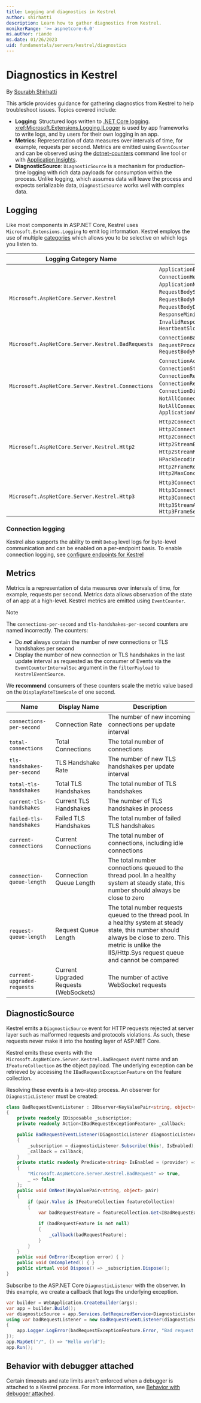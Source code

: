 ```yaml
---
title: Logging and diagnostics in Kestrel
author: shirhatti
description: Learn how to gather diagnostics from Kestrel.
monikerRange: '>= aspnetcore-6.0'
ms.author: riande
ms.date: 01/26/2023
uid: fundamentals/servers/kestrel/diagnostics
---
```


# Diagnostics in Kestrel

By [Sourabh Shirhatti](https://twitter.com/sshirhatti)

This article provides guidance for gathering diagnostics from Kestrel to help troubleshoot issues. Topics covered include:

* **Logging**: Structured logs written to [.NET Core logging](xref:fundamentals/logging/index). <xref:Microsoft.Extensions.Logging.ILogger> is used by app frameworks to write logs, and by users for their own logging in an app.
* **Metrics**: Representation of data measures over intervals of time, for example, requests per second. Metrics are emitted using `EventCounter` and can be observed using the [dotnet-counters](/dotnet/core/diagnostics/dotnet-counters) command line tool or with [Application Insights](/azure/azure-monitor/app/eventcounters).
* **DiagnosticSource**: `DiagnosticSource` is a mechanism for production-time logging with rich data payloads for consumption within the process. Unlike logging, which assumes data will leave the process and expects serializable data, `DiagnosticSource` works well with complex data.

## Logging

Like most components in ASP.NET Core, Kestrel uses `Microsoft.Extensions.Logging` to emit log information. Kestrel employs the use of multiple [categories](xref:fundamentals/logging/index#log-category) which allows you to be selective on which logs you listen to.

| Logging Category Name | Logging Events |
|--|--|
| `Microsoft.AspNetCore.Server.Kestrel` |  `ApplicationError`, `ConnectionHeadResponseBodyWrite`, `ApplicationNeverCompleted`, `RequestBodyStart`, `RequestBodyDone`, `RequestBodyNotEntirelyRead`, `RequestBodyDrainTimedOut`, `ResponseMinimumDataRateNotSatisfied`, `InvalidResponseHeaderRemoved`, `HeartbeatSlow` |
| `Microsoft.AspNetCore.Server.Kestrel.BadRequests` | `ConnectionBadRequest`, `RequestProcessingError`, `RequestBodyMinimumDataRateNotSatisfied` |
| `Microsoft.AspNetCore.Server.Kestrel.Connections` | `ConnectionAccepted`, `ConnectionStart`, `ConnectionStop`, `ConnectionPause`, `ConnectionResume`, `ConnectionKeepAlive`, `ConnectionRejected`, `ConnectionDisconnect`, `NotAllConnectionsClosedGracefully`, `NotAllConnectionsAborted`, `ApplicationAbortedConnection` |
| `Microsoft.AspNetCore.Server.Kestrel.Http2` | `Http2ConnectionError`, `Http2ConnectionClosing`, `Http2ConnectionClosed`, `Http2StreamError`, `Http2StreamResetAbort`, `HPackDecodingError`, `HPackEncodingError`, `Http2FrameReceived`, `Http2FrameSending`, `Http2MaxConcurrentStreamsReached` |
| `Microsoft.AspNetCore.Server.Kestrel.Http3` | `Http3ConnectionError`, `Http3ConnectionClosing`, `Http3ConnectionClosed`, `Http3StreamAbort`, `Http3FrameReceived`, `Http3FrameSending` |

### Connection logging

Kestrel also supports the ability to emit `Debug` level logs for byte-level communication and can be enabled on a per-endpoint basis. To enable connection logging, see [configure endpoints for Kestrel](xref:fundamentals/servers/kestrel/endpoints)

## Metrics

Metrics is a representation of data measures over intervals of time, for example, requests per second. Metrics data allows observation of the state of an app at a high-level. Kestrel metrics are emitted using `EventCounter`.

> [!NOTE]
> The `connections-per-second` and `tls-handshakes-per-second` counters are named incorrectly. The counters:
> * Do ***not*** always contain the number of new connections or TLS handshakes per second
> * Display the number of new connection or TLS handshakes in the last update interval as requested as the consumer of Events via the `EventCounterIntervalSec` argument in the `filterPayload` to `KestrelEventSource`.
>
> We **recommend** consumers of these counters scale the metric value based on the `DisplayRateTimeScale` of one second.

| Name | Display Name | Description |
|--|--|--|
| `connections-per-second` | Connection Rate| The number of new incoming connections per update interval |
| `total-connections` | Total Connections | The total number of connections |
| `tls-handshakes-per-second` | TLS Handshake Rate | The number of new TLS handshakes per update interval |
| `total-tls-handshakes` | Total TLS Handshakes | The total number of TLS handshakes |
| `current-tls-handshakes` | Current TLS Handshakes | The number of TLS handshakes in process |
| `failed-tls-handshakes` | Failed TLS Handshakes| The total number of failed TLS handshakes |
| `current-connections` | Current Connections | The total number of connections, including idle connections
| `connection-queue-length` | Connection Queue Length | The total number connections queued to the thread pool. In a healthy system at steady state, this number should always be close to zero |
| `request-queue-length` | Request Queue Length | The total number requests queued to the thread pool. In a healthy system at steady state, this number should always be close to zero. This metric is unlike the IIS/Http.Sys request queue and cannot be compared  |
| `current-upgraded-requests` | Current Upgraded Requests (WebSockets) | The number of active WebSocket requests |

## DiagnosticSource

Kestrel emits a `DiagnosticSource` event for HTTP requests rejected at server layer such as malformed requests and protocols violations. As such, these requests never make it into the hosting layer of ASP.NET Core.

Kestrel emits these events with the `Microsoft.AspNetCore.Server.Kestrel.BadRequest` event name and an `IFeatureCollection` as the object payload. The underlying exception can be retrieved by accessing the `IBadRequestExceptionFeature` on the feature collection.

Resolving these events is a two-step process. An observer for `DiagnosticListener` must be created:

```csharp
class BadRequestEventListener : IObserver<KeyValuePair<string, object>>, IDisposable
{
    private readonly IDisposable _subscription;
    private readonly Action<IBadRequestExceptionFeature> _callback;

    public BadRequestEventListener(DiagnosticListener diagnosticListener, Action<IBadRequestExceptionFeature> callback)
    {
        _subscription = diagnosticListener.Subscribe(this!, IsEnabled);
        _callback = callback;
    }
    private static readonly Predicate<string> IsEnabled = (provider) => provider switch
    {
        "Microsoft.AspNetCore.Server.Kestrel.BadRequest" => true,
        _ => false
    };
    public void OnNext(KeyValuePair<string, object> pair)
    {
        if (pair.Value is IFeatureCollection featureCollection)
        {
            var badRequestFeature = featureCollection.Get<IBadRequestExceptionFeature>();

            if (badRequestFeature is not null)
            {
                _callback(badRequestFeature);
            }
        }
    }
    public void OnError(Exception error) { }
    public void OnCompleted() { }
    public virtual void Dispose() => _subscription.Dispose();
}
```

Subscribe to the ASP.NET Core `DiagnosticListener` with the observer. In this example, we create a callback that logs the underlying exception.

```csharp
var builder = WebApplication.CreateBuilder(args);
var app = builder.Build();
var diagnosticSource = app.Services.GetRequiredService<DiagnosticListener>();
using var badRequestListener = new BadRequestEventListener(diagnosticSource, (badRequestExceptionFeature) =>
{
    app.Logger.LogError(badRequestExceptionFeature.Error, "Bad request received");
});
app.MapGet("/", () => "Hello world");
app.Run();
```

## Behavior with debugger attached

Certain timeouts and rate limits aren't enforced when a debugger is attached to a Kestrel process. For more information, see [Behavior with debugger attached](xref:fundamentals/servers/kestrel#behavior-with-debugger-attached).
